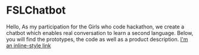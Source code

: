 # FSLChatbot
Hello, 
As my participation for the Girls who code hackathon, we create a chatbot which enables real conversation to learn a second language. 
Below, you will find the prototypes, the code as well as a product description. 
[I'm an inline-style link](https://mockittapp.wondershare.com/app/bc8863abeef0123e32c136de0ae321b41ac64500?simulator_type=device&sticky)


